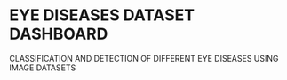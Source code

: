 # EYE DISEASES DATASET DASHBOARD
CLASSIFICATION AND DETECTION OF DIFFERENT EYE DISEASES USING IMAGE DATASETS
